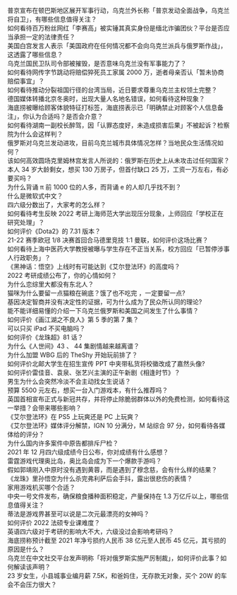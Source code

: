 普京宣布在顿巴斯地区展开军事行动，乌克兰外长称「普京发动全面战争，乌克兰将自卫」，有哪些信息值得关注？  
如何看待百万粉丝网红「李赛高」被实锤其真实身份是缅北诈骗团伙？平台是否应当承担一定的法律责任？  
美国白宫发言人表示「美国政府在任何情况都不会向乌克兰派兵与俄罗斯作战」，这透露了哪些信息？  
乌克兰国民卫队司令部被摧毁，是否意味乌克兰没有军事能力了？  
如何看待网传字节跳动将赔偿猝死员工家属 2000 万，逝者母亲否认「暂未协商赔偿事宜」？  
如何看待推动分裂祖国行径的台湾当局，近日要求尊重乌克兰主权领土完整？  
德国媒体转播北京冬奥时，出现大量人名地名错误，如何看待这种现象？  
海底捞被曝给顾客体貌特征打标签，海底捞表示已「明确禁止对顾客个人信息备注」，你认为合适吗？是否会介意？  
如何看待湖南一副校长醉驾，因「认罪态度好，未造成损害后果」不被起诉？检察院为什么会这样判？  
俄罗斯对乌克兰发动进攻，目前乌克兰城市具体情况怎样？当地民众生活情况如何？  
该如何高效圆场克里姆林宫发言人所说的：俄罗斯在历史上从未攻击过任何国家？  
本人 34 岁大龄剩女，想买 130 万房子，但首付缺口 25 万，工资一万左右，有必要买吗？  
为什么背诵 π 前 1000 位的人多，而背诵 e 的人却几乎找不到？  
什么是微软式中文？  
四六级分数出了，大家考的怎么样？  
如何看待考生反映 2022 考研上海师范大学出现压分现象，上师回应「学校正在研究处理」？  
如何评价《Dota2》的 7.31 版本？  
21-22 赛季欧冠 1/8 决赛首回合马德里竞技 1:1 曼联，如何评价这场比赛？  
如何看待上海中医药大学教授被曝与学生存在不正当关系，校方回应「已暂停涉事人行政职务」？  
《黑神话：悟空》上线时有可能达到《艾尔登法环》的高度吗？  
2022 考研成绩公布了，你的心情如何？  
为什么恋综里大都没有东北人？  
猫咪为什么要留一点猫粮在碗底？饿了也不吃完 ，一定要留一点?  
基因决定智商并没有决定性的证据，可为什么成为了民众所认同的理论?  
能不能详细易懂的介绍一下乌克兰俄罗斯和美国之间发生了什么事情？  
如何评价《画江湖之不良人》第 5 季的第 7 集？  
可以只买 iPad 不买电脑吗？  
如何评价《龙珠超》81 话？  
为什么《人世间》43 、 44 集剧情越来越离谱？  
为什么加盟 WBG 后的 TheShy 开始玩前排了？  
如何评价北邮大学生在招生宣传 PPT 中夹带私货将校徽改成了嘉然头像?  
如何评价雷佳音、袁泉、张艺兴主演的正午新剧《相逢时节》？  
男生为什么会突然冷淡不会主动找女生说话？  
预算 5500 元左右，想买一台入门游戏本，有什么推荐吗？  
英国首相宣布正式与新冠共存，并将停止除脆弱群体以外的免费检测，如何看待这一举措？会带来哪些影响？  
《艾尔登法环》在 PS5 上玩爽还是 PC 上玩爽？  
《艾尔登法环》媒体评分解禁，IGN 10 分满分，M 站综合 97 分，如何看待各媒体给的评分？  
为什么国内许多案件中原告都排斥尸检？  
2021 年 12 月四六级成绩今日公布，你对成绩有什么感想？  
雷霆游戏代理奥比岛，奥比岛会成为下一个爆款手游吗？  
假如郭靖刚入中原时没有遇到黄蓉，而是遇到了穆念慈，会有什么样的结果？  
《龙珠》里孙悟空为什么杀完弗利萨后会手抖，露出很悲伤的表情？  
家用游戏机买哪个合适？  
中央一号文件发布，确保粮食播种面积稳定，产量保持在 1.3 万亿斤以上，哪些信息值得关注？  
蒂法是游戏界甚至可以说是二次元最漂亮的女神吗？  
如何评价 2022 法硕专业课难度？  
英语四六级对于考研的影响大不大，六级没过会影响考研吗？  
海底捞称预计截至 2021 年净亏损约人民币 38 亿元至人民币 45 亿元，其亏损的原因是什么？  
乌克兰在中文社交平台发声明称「将对俄罗斯实施严厉制裁」，如何评价此事？如何解读该声明？  
23 岁女生，小县城事业编月薪 7.5K，和爸妈住，无存款无对象，买个 20W 的车会不会压力很大？  
